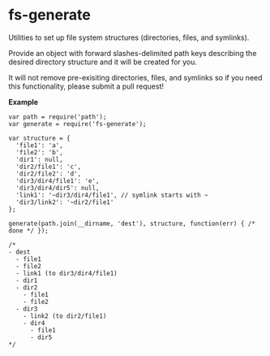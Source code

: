 # fs-generate

Utilities to set up file system structures (directories, files, and symlinks).

Provide an object with forward slashes-delimited path keys describing the desired directory structure and it will be created for you.

It will not remove pre-exisiting directories, files, and symlinks so if you need this functionality, please submit a pull request!

**Example**

```
var path = require('path');
var generate = require('fs-generate');

var structure = {
  'file1': 'a',
  'file2': 'b',
  'dir1': null,
  'dir2/file1': 'c',
  'dir2/file2': 'd',
  'dir3/dir4/file1': 'e',
  'dir3/dir4/dir5': null,
  'link1': '~dir3/dir4/file1', // symlink starts with ~
  'dir3/link2': '~dir2/file1'
};

generate(path.join(__dirname, 'dest'), structure, function(err) { /* done */ });

/*
- dest
  - file1
  - file2
  - link1 (to dir3/dir4/file1)
  - dir1
  - dir2
    - file1
    - file2
  - dir3
    - link2 (to dir2/file1)
    - dir4
      - file1
      - dir5
*/

```
